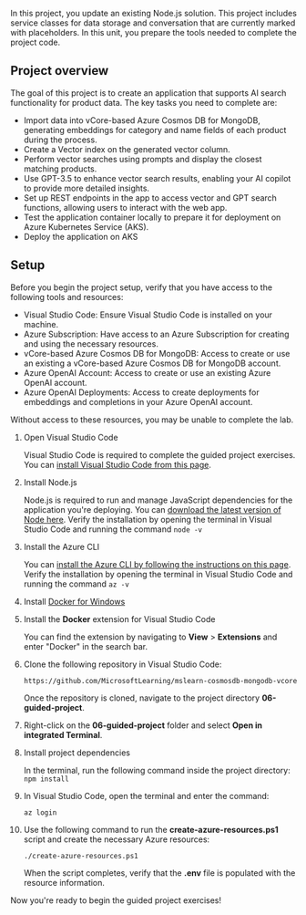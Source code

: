 In this project, you update an existing Node.js solution. This project includes service classes for data storage and conversation that are currently marked with placeholders. In this unit, you prepare the tools needed to complete the project code.

## Project overview

The goal of this project is to create an application that supports AI search functionality for product data. The key tasks you need to complete are:

- Import data into vCore-based Azure Cosmos DB for MongoDB, generating embeddings for category and name fields of each product during the process.
- Create a Vector index on the generated vector column.
- Perform vector searches using prompts and display the closest matching products.
- Use GPT-3.5 to enhance vector search results, enabling your AI copilot to provide more detailed insights.
- Set up REST endpoints in the app to access vector and GPT search functions, allowing users to interact with the web app.
- Test the application container locally to prepare it for deployment on Azure Kubernetes Service (AKS).
- Deploy the application on AKS

## Setup

Before you begin the project setup, verify that you have access to the following tools and resources:

- Visual Studio Code: Ensure Visual Studio Code is installed on your machine.
- Azure Subscription: Have access to an Azure Subscription for creating and using the necessary resources.
- vCore-based Azure Cosmos DB for MongoDB: Access to create or use an existing a vCore-based Azure Cosmos DB for MongoDB account.
- Azure OpenAI Account: Access to create or use an existing Azure OpenAI account.
- Azure OpenAI Deployments: Access to create deployments for embeddings and completions in your Azure OpenAI account.

Without access to these resources, you may be unable to complete the lab.

1. Open Visual Studio Code

    Visual Studio Code is required to complete the guided project exercises. You can [install Visual Studio Code from this page](https://code.visualstudio.com/).

1. Install Node.js

    Node.js is required to run and manage JavaScript dependencies for the application you're deploying. You can [download the latest version of Node here](https://nodejs.org). Verify the installation by opening the terminal in Visual Studio Code and running the command `node -v`

1. Install the Azure CLI 

    You can [install the Azure CLI by following the instructions on this page](/cli/azure/install-azure-cli-windows?tabs=azure-cli#install-or-update). Verify the installation by opening the terminal in Visual Studio Code and running the command `az -v`

1. Install [Docker for Windows](https://docs.docker.com/desktop/install/windows-install/)

1. Install the **Docker** extension for Visual Studio Code

    You can find the extension by navigating to **View** > **Extensions** and enter "Docker" in the search bar.

1. Clone the following repository in Visual Studio Code:

    `https://github.com/MicrosoftLearning/mslearn-cosmosdb-mongodb-vcore`

    Once the repository is cloned, navigate to the project directory **06-guided-project**.

1. Right-click on the **06-guided-project** folder and select **Open in integrated Terminal**.

1. Install project dependencies

    In the terminal, run the following command inside the project directory: `npm install`

1. In Visual Studio Code, open the terminal and enter the command: 

    `az login`

1. Use the following command to run the **create-azure-resources.ps1** script and create the necessary Azure resources:

    `./create-azure-resources.ps1`
    
    When the script completes, verify that the **.env** file is populated with the resource information.

Now you're ready to begin the guided project exercises!